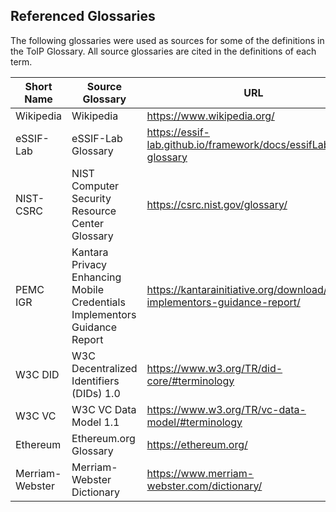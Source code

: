 ## Referenced Glossaries

[//]: # (Pandoc Formatting Macros)

[//]: # (# Normative references)

[//]: # (::: { #nrm:pdf2 .normref label="ISO 32000-2" })

[//]: # (ISO 32000-2, *Document management --- Portable Document Format --- Part 2: PDF 2.0*)

[//]: # (:::)

The following glossaries were used as sources for some of the definitions in the ToIP Glossary. All source glossaries are cited in the definitions of each term.

| Short Name | Source Glossary | URL |
|------------|-----------------|-----|
| Wikipedia | Wikipedia | https://www.wikipedia.org/ |
| eSSIF-Lab | eSSIF-Lab Glossary | https://essif-lab.github.io/framework/docs/essifLab-glossary |
| NIST-CSRC | NIST Computer Security Resource Center Glossary | https://csrc.nist.gov/glossary/ |
| PEMC IGR | Kantara Privacy Enhancing Mobile Credentials Implementors Guidance Report | https://kantarainitiative.org/download/pemc-implementors-guidance-report/ |
| W3C DID | W3C Decentralized Identifiers (DIDs) 1.0 | https://www.w3.org/TR/did-core/#terminology |
| W3C VC | W3C VC Data Model 1.1 | https://www.w3.org/TR/vc-data-model/#terminology |
| Ethereum | Ethereum.org Glossary | https://ethereum.org/ |
| Merriam-Webster | Merriam-Webster Dictionary | https://www.merriam-webster.com/dictionary/ |
